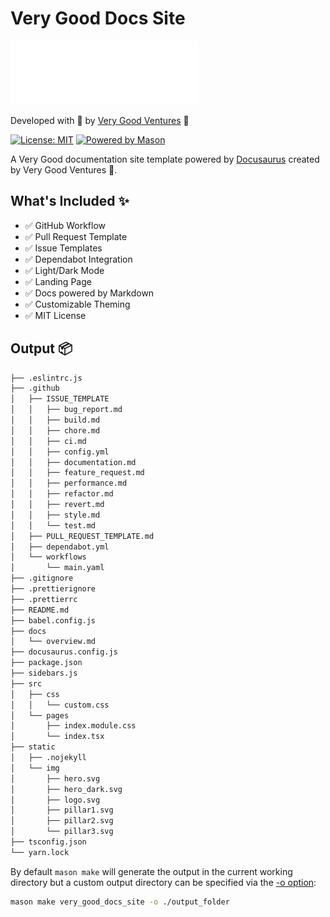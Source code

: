 # Very Good Docs Site

[![Very Good Ventures][logo_white]][very_good_ventures_link_dark]

Developed with 💙 by [Very Good Ventures][very_good_ventures_link] 🦄

[![License: MIT][license_badge]][license_link]
[![Powered by Mason](https://img.shields.io/endpoint?url=https%3A%2F%2Ftinyurl.com%2Fmason-badge)](https://github.com/felangel/mason)

A Very Good documentation site template powered by [Docusaurus][docusaurus_link] created by Very Good Ventures 🦄.

## What's Included ✨

- ✅ GitHub Workflow
- ✅ Pull Request Template
- ✅ Issue Templates
- ✅ Dependabot Integration
- ✅ Light/Dark Mode
- ✅ Landing Page
- ✅ Docs powered by Markdown
- ✅ Customizable Theming
- ✅ MIT License

## Output 📦

```sh
├── .eslintrc.js
├── .github
│   ├── ISSUE_TEMPLATE
│   │   ├── bug_report.md
│   │   ├── build.md
│   │   ├── chore.md
│   │   ├── ci.md
│   │   ├── config.yml
│   │   ├── documentation.md
│   │   ├── feature_request.md
│   │   ├── performance.md
│   │   ├── refactor.md
│   │   ├── revert.md
│   │   ├── style.md
│   │   └── test.md
│   ├── PULL_REQUEST_TEMPLATE.md
│   ├── dependabot.yml
│   └── workflows
│       └── main.yaml
├── .gitignore
├── .prettierignore
├── .prettierrc
├── README.md
├── babel.config.js
├── docs
│   └── overview.md
├── docusaurus.config.js
├── package.json
├── sidebars.js
├── src
│   ├── css
│   │   └── custom.css
│   └── pages
│       ├── index.module.css
│       └── index.tsx
├── static
│   ├── .nojekyll
│   └── img
│       ├── hero.svg
│       ├── hero_dark.svg
│       ├── logo.svg
│       ├── pillar1.svg
│       ├── pillar2.svg
│       └── pillar3.svg
├── tsconfig.json
└── yarn.lock
```

By default `mason make` will generate the output in the current working directory but a custom output directory can be specified via the [-o option][mason_output_dir]:

```sh
mason make very_good_docs_site -o ./output_folder
```

[mason_output_dir]: https://docs.brickhub.dev/mason-make#-custom-output-directory
[docusaurus_link]: https://docusaurus.io
[license_badge]: https://img.shields.io/badge/license-MIT-blue.svg
[license_link]: https://opensource.org/licenses/MIT
[logo_white]: https://raw.githubusercontent.com/VGVentures/very_good_brand/main/styles/README/vgv_logo_white.png#gh-dark-mode-only
[very_good_ventures_link_dark]: https://verygood.ventures#gh-dark-mode-only
[very_good_ventures_link]: https://verygood.ventures
